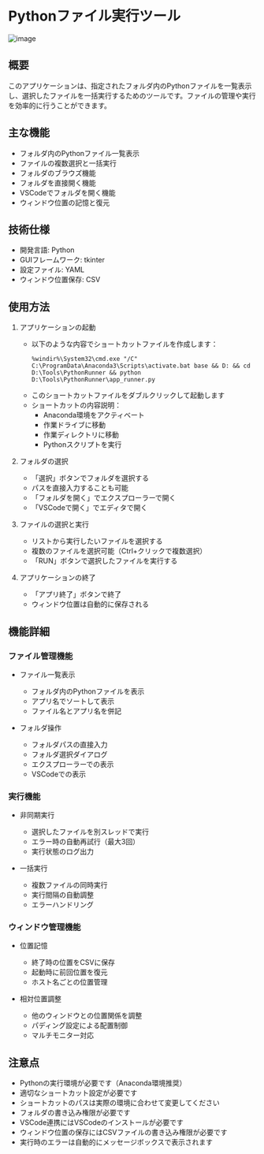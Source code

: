 # Pythonファイル実行ツール

![image](https://github.com/user-attachments/assets/9fbdc328-2221-4786-b4e1-1c8b865854fa)

## 概要
このアプリケーションは、指定されたフォルダ内のPythonファイルを一覧表示し、選択したファイルを一括実行するためのツールです。ファイルの管理や実行を効率的に行うことができます。

## 主な機能
- フォルダ内のPythonファイル一覧表示
- ファイルの複数選択と一括実行
- フォルダのブラウズ機能
- フォルダを直接開く機能
- VSCodeでフォルダを開く機能
- ウィンドウ位置の記憶と復元

## 技術仕様
- 開発言語: Python
- GUIフレームワーク: tkinter
- 設定ファイル: YAML
- ウィンドウ位置保存: CSV

## 使用方法
1. アプリケーションの起動
   - 以下のような内容でショートカットファイルを作成します：
     ```
     %windir%\System32\cmd.exe "/C" C:\ProgramData\Anaconda3\Scripts\activate.bat base && D: && cd D:\Tools\PythonRunner && python D:\Tools\PythonRunner\app_runner.py
     ```
   - このショートカットファイルをダブルクリックして起動します
   - ショートカットの内容説明：
     - Anaconda環境をアクティベート
     - 作業ドライブに移動
     - 作業ディレクトリに移動
     - Pythonスクリプトを実行

2. フォルダの選択
   - 「選択」ボタンでフォルダを選択する
   - パスを直接入力することも可能
   - 「フォルダを開く」でエクスプローラーで開く
   - 「VSCodeで開く」でエディタで開く

3. ファイルの選択と実行
   - リストから実行したいファイルを選択する
   - 複数のファイルを選択可能（Ctrl+クリックで複数選択）
   - 「RUN」ボタンで選択したファイルを実行する

4. アプリケーションの終了
   - 「アプリ終了」ボタンで終了
   - ウィンドウ位置は自動的に保存される

## 機能詳細
### ファイル管理機能
- ファイル一覧表示
  - フォルダ内のPythonファイルを表示
  - アプリ名でソートして表示
  - ファイル名とアプリ名を併記

- フォルダ操作
  - フォルダパスの直接入力
  - フォルダ選択ダイアログ
  - エクスプローラーでの表示
  - VSCodeでの表示

### 実行機能
- 非同期実行
  - 選択したファイルを別スレッドで実行
  - エラー時の自動再試行（最大3回）
  - 実行状態のログ出力

- 一括実行
  - 複数ファイルの同時実行
  - 実行間隔の自動調整
  - エラーハンドリング

### ウィンドウ管理機能
- 位置記憶
  - 終了時の位置をCSVに保存
  - 起動時に前回位置を復元
  - ホスト名ごとの位置管理

- 相対位置調整
  - 他のウィンドウとの位置関係を調整
  - パディング設定による配置制御
  - マルチモニター対応

## 注意点
- Pythonの実行環境が必要です（Anaconda環境推奨）
- 適切なショートカット設定が必要です
- ショートカットのパスは実際の環境に合わせて変更してください
- フォルダの書き込み権限が必要です
- VSCode連携にはVSCodeのインストールが必要です
- ウィンドウ位置の保存にはCSVファイルの書き込み権限が必要です
- 実行時のエラーは自動的にメッセージボックスで表示されます
